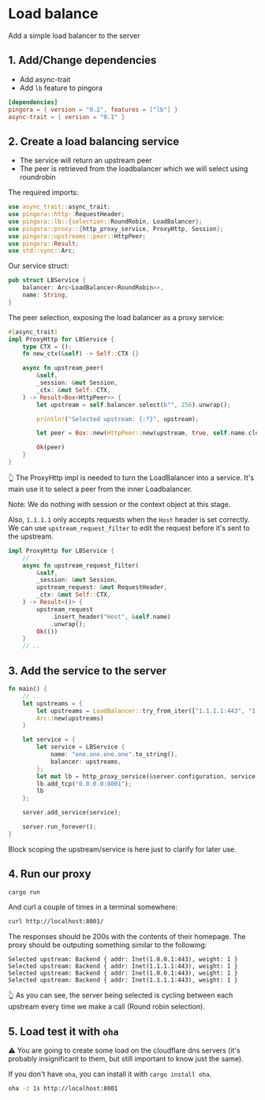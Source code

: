# Load balance

Add a simple load balancer to the server 

## 1. Add/Change dependencies

- Add async-trait
- Add `lb` feature to pingora

```toml
[dependencies]
pingora = { version = "0.2", features = ["lb"] }
async-trait = { version = "0.1" }
```

## 2. Create a load balancing service

- The service will return an upstream peer
- The peer is retrieved from the loadbalancer which we will select using roundrobin

The required imports:

```rs
use async_trait::async_trait;
use pingora::http::RequestHeader;
use pingora::lb::{selection::RoundRobin, LoadBalancer};
use pingora::proxy::{http_proxy_service, ProxyHttp, Session};
use pingora::upstreams::peer::HttpPeer;
use pingora::Result;
use std::sync::Arc;
```

Our service struct:

```rs
pub struct LBService {
    balancer: Arc<LoadBalancer<RoundRobin>>,
    name: String,
}
```

The peer selection, exposing the load balancer as a proxy service:

```rs
#[async_trait]
impl ProxyHttp for LBService {
    type CTX = ();
    fn new_ctx(&self) -> Self::CTX {}

    async fn upstream_peer(
        &self,
        _session: &mut Session,
        _ctx: &mut Self::CTX,
    ) -> Result<Box<HttpPeer>> {
        let upstream = self.balancer.select(b"", 256).unwrap();

        println!("Selected upstream: {:?}", upstream);

        let peer = Box::new(HttpPeer::new(upstream, true, self.name.clone()));

        Ok(peer)
    }
}
```

👆 The ProxyHttp impl is needed to turn the LoadBalancer into a service. It's main use it to select a peer from the inner Loadbalancer.

Note: We do nothing with session or the context object at this stage.

Also, `1.1.1.1` only accepts requests when the `Host` header is set correctly. We can use `upstream_request_filter` to edit the request before it's sent to the upstream.

```rs
impl ProxyHttp for LBService {
    // ..
    async fn upstream_request_filter(
        &self,
        _session: &mut Session,
        upstream_request: &mut RequestHeader,
        _ctx: &mut Self::CTX,
    ) -> Result<()> {
        upstream_request
            .insert_header("Host", &self.name)
            .unwrap();
        Ok(())
    }
    // ..
```

## 3. Add the service to the server

```rs
fn main() {
    // ..
    let upstreams = {
        let upstreams = LoadBalancer::try_from_iter(["1.1.1.1:443", "1.0.0.1:443"]).unwrap();
        Arc::new(upstreams)
    }

    let service = {
        let service = LBService {
            name: "one.one.one.one".to_string(),
            balancer: upstreams,
        };
        let mut lb = http_proxy_service(&server.configuration, service);
        lb.add_tcp("0.0.0.0:8001");
        lb
    };

    server.add_service(service);

    server.run_forever();
}
```

Block scoping the upstream/service is here just to clarify for later use.

## 4. Run our proxy

```sh
cargo run 
```

And curl a couple of times in a terminal somewhere:

```sh
curl http://localhost:8001/
```

The responses should be 200s with the contents of their homepage. The proxy should be outputing something similar to the following:

```
Selected upstream: Backend { addr: Inet(1.0.0.1:443), weight: 1 }
Selected upstream: Backend { addr: Inet(1.1.1.1:443), weight: 1 }
Selected upstream: Backend { addr: Inet(1.0.0.1:443), weight: 1 }
Selected upstream: Backend { addr: Inet(1.1.1.1:443), weight: 1 }
```

👆 As you can see, the server being selected is cycling between each upstream every time we make a call (Round robin selection).

## 5. Load test it with `oha`

⚠ You are going to create some load on the cloudflare dns servers (it's probably insignificant to them, but still important to know just the same).

If you don't have `oha`, you can install it with `cargo install oha`.

```sh
oha -z 1s http://localhost:8001
```
